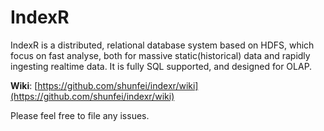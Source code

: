 # IndexR


IndexR is a distributed, relational database system based on HDFS, which focus on fast analyse, both for massive static(historical) data and rapidly ingesting realtime data. It is fully SQL supported, and designed for OLAP.

**Wiki**: [https://github.com/shunfei/indexr/wiki](https://github.com/shunfei/indexr/wiki)

Please feel free to file any issues.